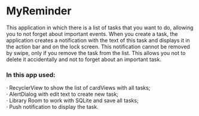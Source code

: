 <p><h1>MyReminder</h1>
</p>
<p>This application in which there is a list of tasks that you want to do, allowing you to not forget about important events. When you create a task, the application creates a notification with the text of this task and displays it in the action bar and on the lock screen. This notification cannot be removed by swipe, only if you remove the task from the list. This allows you not to delete it accidentally and not to forget about an important task.
</p>
<p>
  <h3>
    In this app used:
  </h3>
</p>
<p>·     
	RecyclerView to show the list of cardViews with all tasks; 
	<br>·     
	AlertDialog with edit text to create new task; 
	<br>·     
	Library Room to work with SQLite and save all tasks; 
	<br>·     
	Push notification to display the task.
</p>
